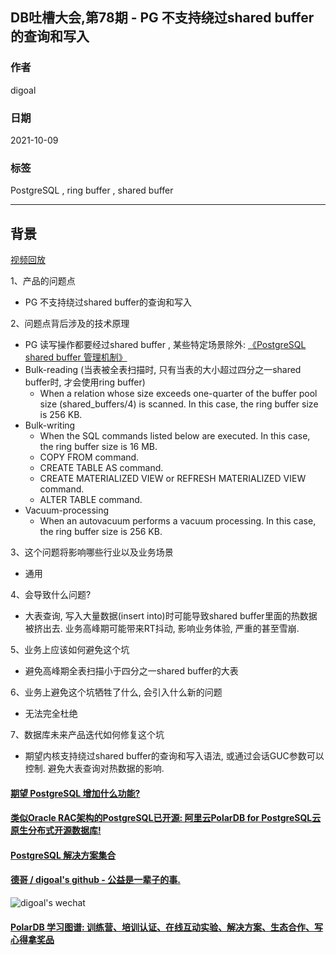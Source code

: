 ## DB吐槽大会,第78期 - PG 不支持绕过shared buffer的查询和写入  
  
### 作者  
digoal  
  
### 日期  
2021-10-09  
  
### 标签  
PostgreSQL , ring buffer , shared buffer   
  
----  
  
## 背景  
[视频回放]()  
  
1、产品的问题点  
- PG 不支持绕过shared buffer的查询和写入  
  
2、问题点背后涉及的技术原理  
- PG 读写操作都要经过shared buffer , 某些特定场景除外: [《PostgreSQL shared buffer 管理机制》](../202104/20210421_01.md)    
- Bulk-reading  (当表被全表扫描时, 只有当表的大小超过四分之一shared buffer时, 才会使用ring buffer)  
    - When a relation whose size exceeds one-quarter of the buffer pool size (shared_buffers/4) is scanned. In this case, the ring buffer size is 256 KB.    
- Bulk-writing    
    - When the SQL commands listed below are executed. In this case, the ring buffer size is 16 MB.    
    - COPY FROM command.    
    - CREATE TABLE AS command.    
    - CREATE MATERIALIZED VIEW or REFRESH MATERIALIZED VIEW command.    
    - ALTER TABLE command.    
- Vacuum-processing    
    - When an autovacuum performs a vacuum processing. In this case, the ring buffer size is 256 KB.    
  
3、这个问题将影响哪些行业以及业务场景  
- 通用  
  
4、会导致什么问题?  
- 大表查询, 写入大量数据(insert into)时可能导致shared buffer里面的热数据被挤出去. 业务高峰期可能带来RT抖动, 影响业务体验, 严重的甚至雪崩.    
  
5、业务上应该如何避免这个坑  
- 避免高峰期全表扫描小于四分之一shared buffer的大表  
  
6、业务上避免这个坑牺牲了什么, 会引入什么新的问题  
- 无法完全杜绝  
  
7、数据库未来产品迭代如何修复这个坑  
- 期望内核支持绕过shared buffer的查询和写入语法, 或通过会话GUC参数可以控制. 避免大表查询对热数据的影响.    
  
  
  
  
#### [期望 PostgreSQL 增加什么功能?](https://github.com/digoal/blog/issues/76 "269ac3d1c492e938c0191101c7238216")
  
  
#### [类似Oracle RAC架构的PostgreSQL已开源: 阿里云PolarDB for PostgreSQL云原生分布式开源数据库!](https://github.com/alibaba/PolarDB-for-PostgreSQL "57258f76c37864c6e6d23383d05714ea")
  
  
#### [PostgreSQL 解决方案集合](https://yq.aliyun.com/topic/118 "40cff096e9ed7122c512b35d8561d9c8")
  
  
#### [德哥 / digoal's github - 公益是一辈子的事.](https://github.com/digoal/blog/blob/master/README.md "22709685feb7cab07d30f30387f0a9ae")
  
  
![digoal's wechat](../pic/digoal_weixin.jpg "f7ad92eeba24523fd47a6e1a0e691b59")
  
  
#### [PolarDB 学习图谱: 训练营、培训认证、在线互动实验、解决方案、生态合作、写心得拿奖品](https://www.aliyun.com/database/openpolardb/activity "8642f60e04ed0c814bf9cb9677976bd4")
  
